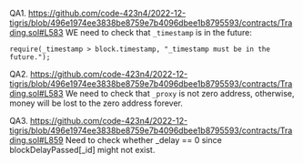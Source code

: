 QA1. https://github.com/code-423n4/2022-12-tigris/blob/496e1974ee3838be8759e7b4096dbee1b8795593/contracts/Trading.sol#L583
WE need to check that ``_timestamp`` is in the future:
``` 
require(_timestamp > block.timestamp, "_timestamp must be in the future.");
```

QA2. https://github.com/code-423n4/2022-12-tigris/blob/496e1974ee3838be8759e7b4096dbee1b8795593/contracts/Trading.sol#L583
We need to check that ``_proxy`` is not zero address, otherwise, money will be lost to the zero address forever. 

QA3. https://github.com/code-423n4/2022-12-tigris/blob/496e1974ee3838be8759e7b4096dbee1b8795593/contracts/Trading.sol#L859
Need to check whether _delay == 0 since blockDelayPassed[_id] might not exist.